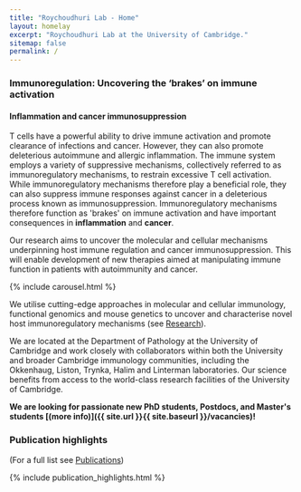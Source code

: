```yaml
---
title: "Roychoudhuri Lab - Home"
layout: homelay
excerpt: "Roychoudhuri Lab at the University of Cambridge."
sitemap: false
permalink: /
---
```


### Immunoregulation: Uncovering the ‘brakes’ on immune activation
#### Inflammation and cancer immunosuppression
T cells have a powerful ability to drive immune activation and promote clearance of infections and cancer. However, they can also promote deleterious autoimmune and allergic inflammation. The immune system employs a variety of suppressive mechanisms, collectively referred to as immunoregulatory mechanisms, to restrain excessive T cell activation. While immunoregulatory mechanisms therefore play a beneficial role, they can also suppress immune responses against cancer in a deleterious process known as immunosuppression. Immunoregulatory mechanisms therefore function as 'brakes' on immune activation and have important consequences in **inflammation** and **cancer**.  

Our research aims to uncover the molecular and cellular mechanisms underpinning host immune regulation and cancer immunosuppression. This will enable development of new therapies aimed at manipulating immune function in patients with autoimmunity and cancer.  

{% include carousel.html %}

We utilise cutting-edge approaches in molecular and cellular immunology, functional genomics and mouse genetics to uncover and characterise novel host immunoregulatory mechanisms (see [Research](research)).

We are located at the Department of Pathology at the University of Cambridge and work closely with collaborators within both the University and broader Cambridge immunology communities, including the Okkenhaug, Liston, Trynka, Halim and Linterman laboratories. Our science benefits from access to the world-class research facilities of the University of Cambridge.

 **We are looking for passionate new PhD students, Postdocs, and Master's students [(more info)]({{ site.url }}{{ site.baseurl }}/vacancies)!**

### Publication highlights
(For a full list see [Publications](publications))

{% include publication_highlights.html %}

<p> &nbsp; </p>

